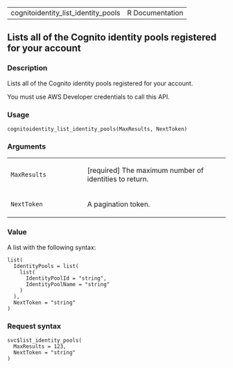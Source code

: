 <table style="width: 100%;">
<tbody>
<tr class="odd">
<td>cognitoidentity_list_identity_pools</td>
<td style="text-align: right;">R Documentation</td>
</tr>
</tbody>
</table>

## Lists all of the Cognito identity pools registered for your account

### Description

Lists all of the Cognito identity pools registered for your account.

You must use AWS Developer credentials to call this API.

### Usage

    cognitoidentity_list_identity_pools(MaxResults, NextToken)

### Arguments

<table>
<colgroup>
<col style="width: 35%" />
<col style="width: 65%" />
</colgroup>
<tbody>
<tr class="odd">
<td><code
id="cognitoidentity_list_identity_pools_:_MaxResults">MaxResults</code></td>
<td><p>[required] The maximum number of identities to return.</p></td>
</tr>
<tr class="even">
<td><code
id="cognitoidentity_list_identity_pools_:_NextToken">NextToken</code></td>
<td><p>A pagination token.</p></td>
</tr>
</tbody>
</table>

### Value

A list with the following syntax:

    list(
      IdentityPools = list(
        list(
          IdentityPoolId = "string",
          IdentityPoolName = "string"
        )
      ),
      NextToken = "string"
    )

### Request syntax

    svc$list_identity_pools(
      MaxResults = 123,
      NextToken = "string"
    )
